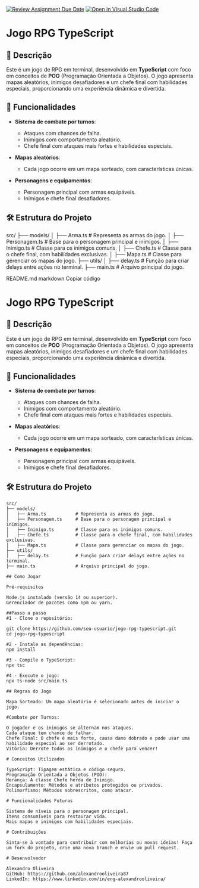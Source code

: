 [![Review Assignment Due Date](https://classroom.github.com/assets/deadline-readme-button-22041afd0340ce965d47ae6ef1cefeee28c7c493a6346c4f15d667ab976d596c.svg)](https://classroom.github.com/a/HzYlWno6)
[![Open in Visual Studio Code](https://classroom.github.com/assets/open-in-vscode-2e0aaae1b6195c2367325f4f02e2d04e9abb55f0b24a779b69b11b9e10269abc.svg)](https://classroom.github.com/online_ide?assignment_repo_id=17283961&assignment_repo_type=AssignmentRepo)

# Jogo RPG TypeScript

## 📖 Descrição

Este é um jogo de RPG em terminal, desenvolvido em **TypeScript** com foco em conceitos de **POO** (Programação Orientada a Objetos). O jogo apresenta mapas aleatórios, inimigos desafiadores e um chefe final com habilidades especiais, proporcionando uma experiência dinâmica e divertida.

## 🚀 Funcionalidades

- **Sistema de combate por turnos**:
  - Ataques com chances de falha.
  - Inimigos com comportamento aleatório.
  - Chefe final com ataques mais fortes e habilidades especiais.

- **Mapas aleatórios**:
  - Cada jogo ocorre em um mapa sorteado, com características únicas.

- **Personagens e equipamentos**:
  - Personagem principal com armas equipáveis.
  - Inimigos e chefe final desafiadores.

## 🛠️ Estrutura do Projeto


src/
├── models/
│   ├── Arma.ts           # Representa as armas do jogo.
│   ├── Personagem.ts     # Base para o personagem principal e inimigos.
│   ├── Inimigo.ts        # Classe para os inimigos comuns.
│   ├── Chefe.ts          # Classe para o chefe final, com habilidades exclusivas.
│   ├── Mapa.ts           # Classe para gerenciar os mapas do jogo.
├── utils/
│   ├── delay.ts          # Função para criar delays entre ações no terminal.
├── main.ts               # Arquivo principal do jogo.


README.md
markdown
Copiar código
# Jogo RPG TypeScript

## 📖 Descrição

Este é um jogo de RPG em terminal, desenvolvido em **TypeScript** com foco em conceitos de **POO** (Programação Orientada a Objetos). O jogo apresenta mapas aleatórios, inimigos desafiadores e um chefe final com habilidades especiais, proporcionando uma experiência dinâmica e divertida.

## 🚀 Funcionalidades

- **Sistema de combate por turnos**:
  - Ataques com chances de falha.
  - Inimigos com comportamento aleatório.
  - Chefe final com ataques mais fortes e habilidades especiais.

- **Mapas aleatórios**:
  - Cada jogo ocorre em um mapa sorteado, com características únicas.

- **Personagens e equipamentos**:
  - Personagem principal com armas equipáveis.
  - Inimigos e chefe final desafiadores.

## 🛠️ Estrutura do Projeto

```plaintext
src/
├── models/
│   ├── Arma.ts           # Representa as armas do jogo.
│   ├── Personagem.ts     # Base para o personagem principal e inimigos.
│   ├── Inimigo.ts        # Classe para os inimigos comuns.
│   ├── Chefe.ts          # Classe para o chefe final, com habilidades exclusivas.
│   ├── Mapa.ts           # Classe para gerenciar os mapas do jogo.
├── utils/
│   ├── delay.ts          # Função para criar delays entre ações no terminal.
├── main.ts               # Arquivo principal do jogo.

## Como Jogar

Pré-requisitos

Node.js instalado (versão 14 ou superior).
Gerenciador de pacotes como npm ou yarn.

##Passo a passo
#1 - Clone o repositório:

git clone https://github.com/seu-usuario/jogo-rpg-typescript.git
cd jogo-rpg-typescript

#2 - Instale as dependências:
npm install

#3 - Compile o TypeScript:
npx tsc

#4 - Execute o jogo:
npx ts-node src/main.ts

## Regras do Jogo

Mapa Sorteado: Um mapa aleatório é selecionado antes de iniciar o jogo.

#Combate por Turnos:

O jogador e os inimigos se alternam nos ataques.
Cada ataque tem chance de falhar.
Chefe Final: O chefe é mais forte, causa dano dobrado e pode usar uma habilidade especial ao ser derrotado.
Vitória: Derrote todos os inimigos e o chefe para vencer!

# Conceitos Utilizados

TypeScript: Tipagem estática e código seguro.
Programação Orientada a Objetos (POO):
Herança: A classe Chefe herda de Inimigo.
Encapsulamento: Métodos e atributos protegidos ou privados.
Polimorfismo: Métodos sobrescritos, como atacar.

# Funcionalidades Futuras

Sistema de níveis para o personagem principal.
Itens consumíveis para restaurar vida.
Mais mapas e inimigos com habilidades especiais.

# Contribuições

Sinta-se à vontade para contribuir com melhorias ou novas ideias! Faça um fork do projeto, crie uma nova branch e envie um pull request.

# Desenvolvedor

Alexandro Oliveira
GitHub: https://github.com/alexandrooliveira87
LinkedIn: https://www.linkedin.com/in/eng-alexandrooliveira/